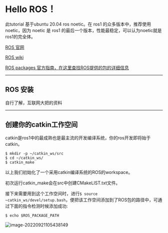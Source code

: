 # Hello ROS！



此tutorial 基于ubuntu 20.04 ros noetic。在 ros1 的众多版本中，推荐使用 noetic，因为 noetic 是 ros1 的最后一个版本，性能最稳定，可以认为noetic就是ros1的完全体。



[ROS 官网](https://ros.org/)

[ROS wiki](http://wiki.ros.org/)

[ROS packages 官方指南，在这里查找ROS提供的包的详细信息](https://index.ros.org/)

---



## ROS 安装

自行了解，互联网大把的资料

---





## 创建你的catkin工作空间

catkin是ros1中的最成熟也是最主流的开发编译系统，你的ros开发即将始于catkin。

```
$ mkdir -p ~/catkin_ws/src       
$ cd ~/catkin_ws/
$ catkin_make
```

以上我们初始化了一个采用catkin编译系统的ROS的workspace。

初次运行catkin_make会在src中创建CMakeLIST.txt文件。





接下来需要用到这个工作空间时，进行`$ source ~catkin_ws/devel/setup.bash`，便把该工作空间添加到了ROS包的路径中，可通过下面的指令检测时候添加成功:

```
$ echo $ROS_PACKAGE_PATH
```

![image-20220921105438149](https://gitee.com/SeaHIPage/My_Pics/raw/master/from_ubuntu/image-20220921105438149.png)



